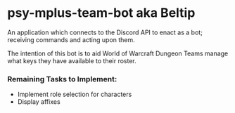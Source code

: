 # psy-mplus-team-bot aka Beltip

An application which connects to the Discord API to enact as a bot; receiving commands and acting upon them.

The intention of this bot is to aid World of Warcraft Dungeon Teams manage what keys they have available to their
roster.

### Remaining Tasks to Implement:

* Implement role selection for characters
* Display affixes

